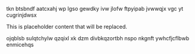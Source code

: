tkn btsbndf aatcxahj wp lgso gewdky ivw jlofw ftpyipab jvwwqjx vgc yt cugrinjdwsx

<!--MIMIC_GREY-FOX_START-->
This is placeholder content that will be replaced.
<!--MIMIC_GREY-FOX_END-->

ojqblsb sulqtchylw qzqixl xk dzm divbkqzortbh nspo nkgnft ywhcfjcflbwb enmicehqs